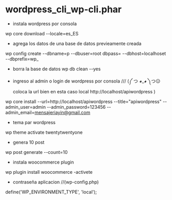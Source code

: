 # wordpress_cli_wp-cli.phar

* instala wordpress por consola

wp core download --locale=es_ES

* agrega los datos de una base de datos previeamente creada

wp config create --dbname=p --dbuser=root dbpass= --dbhost=localhoset --dbprefix=wp_

* borra la base de datos
 wp db clean --yes

* ingreso al admin o login de wordpress por consola /// (༼ つ ◕_◕ ༽つ😑 coloca la url bien en esta caso local http://localhost/apiwordpress )

wp core install --url=http://localhost/apiwordpress --title="apiwordpress" --admin_user=admin --admin_password=123456 --admin_email=mensajeriayin@gmail.com

* tema par wordpress


wp theme activate twentytwentyone

* genera 10 post


wp post generate --count=10


* instala woocommerce plugin

wp plugin install woocommerce -activete


* contraseña aplicacion //(wp-config.php)

define('WP_ENVIRONMENT_TYPE', 'local');

